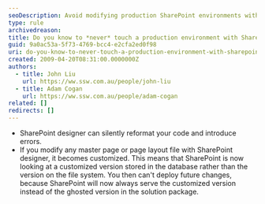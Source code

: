```yaml
---
seoDescription: Avoid modifying production SharePoint environments with Designer to prevent code reformattings and customized page layouts that hinder future changes.
type: rule
archivedreason:
title: Do you know to *never* touch a production environment with SharePoint designer?
guid: 9a0ac53a-5f73-4769-bcc4-e2cfa2ed0f98
uri: do-you-know-to-never-touch-a-production-environment-with-sharepoint-designer
created: 2009-04-20T08:31:00.0000000Z
authors:
  - title: John Liu
    url: https://ww.ssw.com.au/people/john-liu
  - title: Adam Cogan
    url: https://ww.ssw.com.au/people/adam-cogan
related: []
redirects: []
---
```


- SharePoint designer can silently reformat your code and introduce errors.
- If you modify any master page or page layout file with SharePoint designer, it becomes customized. This means that SharePoint is now looking at a customized version stored in the database rather than the version on the file system. You then can't deploy future changes, because SharePoint will now always serve the customized version instead of the ghosted version in the solution package.

<!--endintro-->
